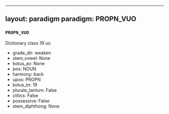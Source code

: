
---
layout: paradigm
paradigm: PROPN_VUO
---
### ` PROPN_VUO `

Dictionary class 19 uo
* grade_dir: weaken
* stem_vowel: None
* kotus_av: None
* pos: NOUN
* harmony: back
* upos: PROPN
* kotus_tn: 19
* plurale_tantum: False
* clitics: False
* possessive: False
* stem_diphthong: None
